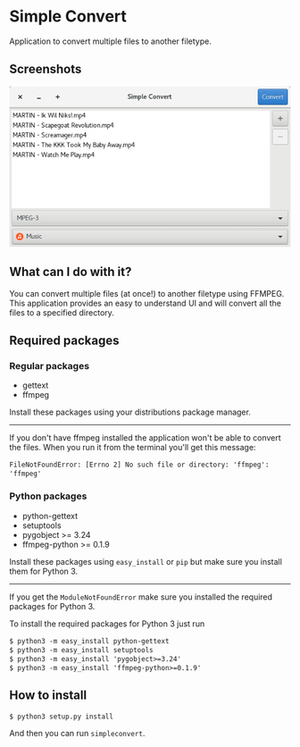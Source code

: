 # Simple Convert

Application to convert multiple files to another filetype.

## Screenshots

![Simple Convert mainwindow](data/screenshots/mainwindow.png)

## What can I do with it?

You can convert multiple files (at once!) to another filetype using FFMPEG.
This application provides an easy to understand UI and will convert all the files
to a specified directory.

## Required packages

### Regular packages

- gettext
- ffmpeg

Install these packages using your distributions package manager.

---

If you don't have ffmpeg installed the application won't be able to convert the files.
When you run it from the terminal you'll get this message:
<br>
```
FileNotFoundError: [Errno 2] No such file or directory: 'ffmpeg': 'ffmpeg'
```

### Python packages

- python-gettext
- setuptools
- pygobject >= 3.24
- ffmpeg-python >= 0.1.9

Install these packages using `easy_install` or `pip` but make sure you
install them for Python 3.

---

If you get the `ModuleNotFoundError` make sure you installed the required
packages for Python 3.

To install the required packages for Python 3 just run

```
$ python3 -m easy_install python-gettext
$ python3 -m easy_install setuptools
$ python3 -m easy_install 'pygobject>=3.24'
$ python3 -m easy_install 'ffmpeg-python>=0.1.9'
```

## How to install

```
$ python3 setup.py install
```

And then you can run `simpleconvert`.
